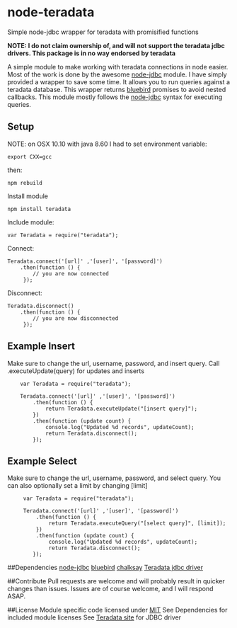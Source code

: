 # node-teradata
Simple node-jdbc wrapper for teradata with promisified functions

**NOTE: I do not claim ownership of, and will not support the teradata jdbc drivers. This package is in no way endorsed by teradata**

A simple module to make working with teradata connections in node easier. Most of the work is done by the awesome [node-jdbc](https://www.npmjs.com/package/jdbc) module. I have simply provided a wrapper to save some time. It allows you to run queries against a teradata database. This wrapper returns [bluebird](https://www.npmjs.com/package/bluebird) promises to avoid nested callbacks. This module mostly follows the [node-jdbc](https://www.npmjs.com/package/jdbc) syntax for executing queries.

## Setup 
NOTE: 
on OSX 10.10 with java 8.60 I had to set environment variable:
```
export CXX=gcc
```

then:
```
npm rebuild
```

Install module
```
npm install teradata
```

Include module:
```
var Teradata = require("teradata");
```

Connect:
```
Teradata.connect('[url]' ,'[user]', '[password]')
    .then(function () {    
        // you are now connected
     });
```

Disconnect:
```
Teradata.disconnect()
    .then(function () {    
        // you are now disconnected
     });
```

## Example Insert
Make sure to change the url, username, password, and insert query. Call .executeUpdate(query) for updates and inserts

```    
    var Teradata = require("teradata");
        
    Teradata.connect('[url]' ,'[user]', '[password]')
        .then(function () {       
            return Teradata.executeUpdate("[insert query]");
        })
        .then(function (update count) {
            console.log("Updated %d records", updateCount);
            return Teradata.disconnect();
        });        
```
## Example Select
Make sure to change the url, username, password, and select query. You can also optionally set a limit by changing [limit]
```
     var Teradata = require("teradata");
         
     Teradata.connect('[url]' ,'[user]', '[password]')
         .then(function () {       
             return Teradata.executeQuery("[select query]", [limit]);
         })
         .then(function (update count) {
             console.log("Updated %d records", updateCount);
             return Teradata.disconnect();
        });  
```
##Dependencies
[node-jdbc](https://www.npmjs.com/package/jdbc)
[bluebird](https://www.npmjs.com/package/bluebird)
[chalksay](https://www.npmjs.com/package/chalksay)
[Teradata jdbc driver](http://downloads.teradata.com/download/connectivity/jdbc-driver)

##Contribute
Pull requests are welcome and will probably result in quicker changes than issues. Issues are of course welcome, and I will respond ASAP.

##License
Module specific code licensed under [MIT](https://github.com/gantrim/node-teradata/blob/development/LICENSE)
See Dependencies for included module licenses
See [Teradata site](http://downloads.teradata.com/download/connectivity/jdbc-driver) for JDBC driver
